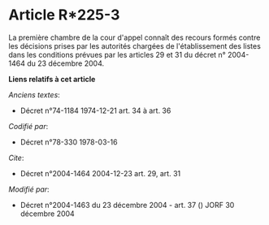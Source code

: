 # Article R*225-3

La première chambre de la cour d'appel connaît des recours formés contre les décisions prises par les autorités chargées de
l'établissement des listes dans les conditions prévues par les articles 29 et 31 du décret n° 2004-1464 du 23 décembre 2004.

**Liens relatifs à cet article**

_Anciens textes_:

  - Décret n°74-1184 1974-12-21 art. 34 à art. 36

_Codifié par_:

  - Décret n°78-330 1978-03-16

_Cite_:

  - Décret n°2004-1464 2004-12-23 art. 29, art. 31

_Modifié par_:

  - Décret n°2004-1463 du 23 décembre 2004 - art. 37 () JORF 30 décembre 2004
